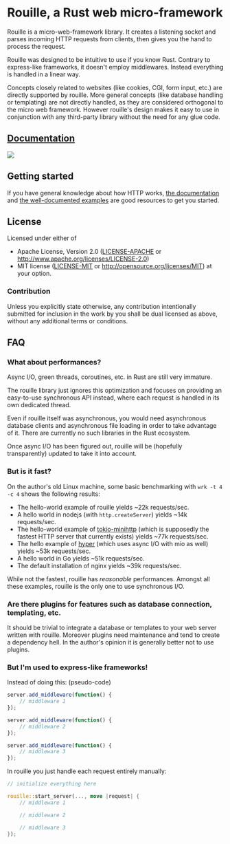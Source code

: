 # Rouille, a Rust web micro-framework

Rouille is a micro-web-framework library. It creates a listening socket and parses incoming HTTP
requests from clients, then gives you the hand to process the request.

Rouille was designed to be intuitive to use if you know Rust. Contrary to express-like frameworks,
it doesn't employ middlewares. Instead everything is handled in a linear way.

Concepts closely related to websites (like cookies, CGI, form input, etc.) are directly supported
by rouille. More general concepts (like database handling or templating) are not directly handled,
as they are considered orthogonal to the micro web framework. However rouille's design makes it easy
to use in conjunction with any third-party library without the need for any glue code.

## [Documentation](https://docs.rs/rouille)

[![](https://docs.rs/rouille/badge.svg)](https://docs.rs/rouille)

## Getting started

If you have general knowledge about how HTTP works, [the documentation](https://docs.rs/rouille)
and [the well-documented examples](https://github.com/tomaka/rouille/tree/master/examples) are
good resources to get you started.

## License

Licensed under either of
 * Apache License, Version 2.0 ([LICENSE-APACHE](LICENSE-APACHE) or http://www.apache.org/licenses/LICENSE-2.0)
 * MIT license ([LICENSE-MIT](LICENSE-MIT) or http://opensource.org/licenses/MIT)
at your option.

### Contribution

Unless you explicitly state otherwise, any contribution intentionally submitted
for inclusion in the work by you shall be dual licensed as above, without any
additional terms or conditions.

## FAQ

### What about performances?

Async I/O, green threads, coroutines, etc. in Rust are still very immature.

The rouille library just ignores this optimization and focuses on providing an easy-to-use
synchronous API instead, where each request is handled in its own dedicated thread.

Even if rouille itself was asynchronous, you would need asynchronous database clients and
asynchronous file loading in order to take advantage of it. There are currently no such libraries
in the Rust ecosystem.

Once async I/O has been figured out, rouille will be (hopefully transparently) updated to take it
into account.

### But is it fast?

On the author's old Linux machine, some basic benchmarking with `wrk -t 4 -c 4` shows the
following results:

- The hello-world example of rouille yields ~22k requests/sec.
- A hello world in nodejs (with `http.createServer`) yields ~14k requests/sec.
- The hello-world example of [tokio-minihttp](https://github.com/tokio-rs/tokio-minihttp) (which is
  supposedly the fastest HTTP server that currently exists) yields ~77k requests/sec. 
- The hello example of [hyper](https://github.com/hyperium/hyper) (which uses async I/O with mio
  as well) yields ~53k requests/sec.
- A hello world in Go yields ~51k requests/sec.
- The default installation of nginx yields ~39k requests/sec.

While not the fastest, rouille has *reasonable* performances. Amongst all these examples, rouille
is the only one to use synchronous I/O.

### Are there plugins for features such as database connection, templating, etc.

It should be trivial to integrate a database or templates to your web server written with
rouille. Moreover plugins need maintenance and tend to create a dependency hell. In the author's
opinion it is generally better not to use plugins.

### But I'm used to express-like frameworks!

Instead of doing this: (pseudo-code)

```js
server.add_middleware(function() {
    // middleware 1
});

server.add_middleware(function() {
    // middleware 2
});

server.add_middleware(function() {
    // middleware 3
});
```

In rouille you just handle each request entirely manually:

```rust
// initialize everything here

rouille::start_server(..., move |request| {
    // middleware 1

    // middleware 2

    // middleware 3
});
```
